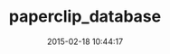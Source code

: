 ---
layout: post
title:  "paperclip_database"
repo:   "softace/paperclip_database"
date:   2015-02-18 10:44:17
gemurl: https://github.com/softace/paperclip_database
---
